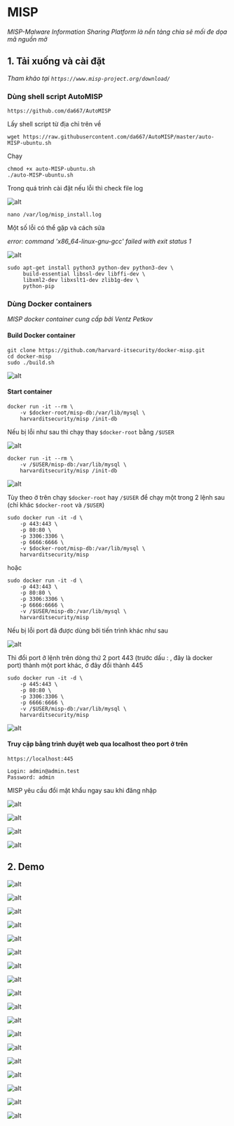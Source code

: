 #  **MISP**

*MISP-Malware Information Sharing Platform là nền tảng chia sẽ mối đe dọa mã nguồn mở*

## 1. Tải xuống và cài đặt

*Tham khảo tại `https://www.misp-project.org/download/`*

### Dùng shell script AutoMISP

`https://github.com/da667/AutoMISP`

Lấy shell script từ địa chỉ trên về

```
wget https://raw.githubusercontent.com/da667/AutoMISP/master/auto-MISP-ubuntu.sh
```

Chạy
```
chmod +x auto-MISP-ubuntu.sh
./auto-MISP-ubuntu.sh
```

Trong quá trình cài đặt nếu lỗi thì check file log

![alt](https://github.com/thang140398/Lab/blob/master/MISP/Picture%20for%20MISP%202/Screenshot%20from%202020-09-03%2019-16-14.png)

```
nano /var/log/misp_install.log
```

Một số lỗi có thể gặp và cách sửa

*error: command 'x86_64-linux-gnu-gcc' failed with exit status 1* 

![alt]()

```
sudo apt-get install python3 python-dev python3-dev \
     build-essential libssl-dev libffi-dev \
     libxml2-dev libxslt1-dev zlib1g-dev \
     python-pip
```


### Dùng Docker containers

*MISP docker container cung cấp bởi Ventz Petkov*


#### Build Docker container


```
git clone https://github.com/harvard-itsecurity/docker-misp.git
cd docker-misp
sudo ./build.sh
```

![alt](https://github.com/thang140398/Lab/blob/master/MISP/Picture%20for%20MISP.md/Screenshot%20from%202020-09-04%2019-28-51.png)

#### Start container

```
docker run -it --rm \
    -v $docker-root/misp-db:/var/lib/mysql \
    harvarditsecurity/misp /init-db
```

Nếu bị lỗi như sau thì chạy thay `$docker-root` bằng `/$USER`

![alt](https://github.com/thang140398/Lab/blob/master/MISP/Picture%20for%20MISP.md/Screenshot%20from%202020-09-04%2019-50-17.png)

```
docker run -it --rm \
    -v /$USER/misp-db:/var/lib/mysql \
    harvarditsecurity/misp /init-db
```

![alt](https://github.com/thang140398/Lab/blob/master/MISP/Picture%20for%20MISP.md/Screenshot%20from%202020-09-04%2019-46-49.png)


Tùy theo ở trên chạy `$docker-root` hay `/$USER` để chạy một trong 2 lệnh sau (chỉ khác `$docker-root` và `/$USER`)

```
sudo docker run -it -d \
    -p 443:443 \
    -p 80:80 \
    -p 3306:3306 \
    -p 6666:6666 \
    -v $docker-root/misp-db:/var/lib/mysql \
    harvarditsecurity/misp
```

hoặc

```
sudo docker run -it -d \
    -p 443:443 \
    -p 80:80 \
    -p 3306:3306 \
    -p 6666:6666 \
    -v /$USER/misp-db:/var/lib/mysql \
    harvarditsecurity/misp
```

Nếu bị lỗi port đã được dùng bởi tiến trình khác như sau 

![alt](https://github.com/thang140398/Lab/blob/master/MISP/Picture%20for%20MISP.md/Screenshot%20from%202020-09-04%2019-47-59.png)

Thì đổi port ở lệnh trên dòng thứ 2 port 443 (trước dấu : , đây là docker port) thành một port khác, ở đây đổi thành 445

```
sudo docker run -it -d \
    -p 445:443 \
    -p 80:80 \
    -p 3306:3306 \
    -p 6666:6666 \
    -v /$USER/misp-db:/var/lib/mysql \
    harvarditsecurity/misp
```

![alt](https://github.com/thang140398/Lab/blob/master/MISP/Picture%20for%20MISP.md/Screenshot%20from%202020-09-04%2019-48-17.png)

#### Truy cập bằng trình duyệt web qua localhost theo port ở trên

```
https://localhost:445
```

```
Login: admin@admin.test
Password: admin
```

MISP yêu cầu đổi mật khẩu ngay sau khi đăng nhập

![alt](https://github.com/thang140398/Lab/blob/master/MISP/Picture%20for%20MISP.md/Screenshot%20from%202020-09-04%2019-15-49.png)

![alt](https://github.com/thang140398/Lab/blob/master/MISP/Picture%20for%20MISP.md/Screenshot%20from%202020-09-04%2019-16-15.png)

![alt](https://github.com/thang140398/Lab/blob/master/MISP/Picture%20for%20MISP.md/Screenshot%20from%202020-09-04%2019-24-27.png)

![alt](https://github.com/thang140398/Lab/blob/master/MISP/Picture%20for%20MISP.md/Screenshot%20from%202020-09-04%2019-24-35.png)

## 2. Demo

![alt](https://github.com/thang140398/Lab/blob/master/MISP/Picture%20for%20MISP.md/Screenshot%20from%202020-09-04%2020-46-06.png)

![alt](https://github.com/thang140398/Lab/blob/master/MISP/Picture%20for%20MISP.md/Screenshot%20from%202020-09-04%2020-46-47.png)

![alt](https://github.com/thang140398/Lab/blob/master/MISP/Picture%20for%20MISP.md/Screenshot%20from%202020-09-04%2020-48-01.png)

![alt](https://github.com/thang140398/Lab/blob/master/MISP/Picture%20for%20MISP.md/Screenshot%20from%202020-09-04%2020-48-40.png)

![alt](https://github.com/thang140398/Lab/blob/master/MISP/Picture%20for%20MISP.md/Screenshot%20from%202020-09-04%2020-58-32.png)

![alt](https://github.com/thang140398/Lab/blob/master/MISP/Picture%20for%20MISP.md/Screenshot%20from%202020-09-04%2020-58-52.png)

![alt](https://github.com/thang140398/Lab/blob/master/MISP/Picture%20for%20MISP.md/Screenshot%20from%202020-09-04%2021-08-36.png)

![alt](https://github.com/thang140398/Lab/blob/master/MISP/Picture%20for%20MISP.md/Screenshot%20from%202020-09-04%2021-09-15.png)

![alt](https://github.com/thang140398/Lab/blob/master/MISP/Picture%20for%20MISP.md/Screenshot%20from%202020-09-04%2021-29-25.png)

![alt](https://github.com/thang140398/Lab/blob/master/MISP/Picture%20for%20MISP.md/Screenshot%20from%202020-09-04%2021-29-55.png)

![alt](https://github.com/thang140398/Lab/blob/master/MISP/Picture%20for%20MISP.md/Screenshot%20from%202020-09-04%2021-30-04.png)

![alt](https://github.com/thang140398/Lab/blob/master/MISP/Picture%20for%20MISP.md/Screenshot%20from%202020-09-04%2021-30-36.png)

![alt](https://github.com/thang140398/Lab/blob/master/MISP/Picture%20for%20MISP.md/Screenshot%20from%202020-09-04%2021-31-41.png)

![alt](https://github.com/thang140398/Lab/blob/master/MISP/Picture%20for%20MISP.md/Screenshot%20from%202020-09-04%2021-33-55.png)

![alt](https://github.com/thang140398/Lab/blob/master/MISP/Picture%20for%20MISP.md/Screenshot%20from%202020-09-04%2021-36-32.png)

![alt](https://github.com/thang140398/Lab/blob/master/MISP/Picture%20for%20MISP.md/Screenshot%20from%202020-09-04%2021-36-49.png)

![alt](https://github.com/thang140398/Lab/blob/master/MISP/Picture%20for%20MISP.md/Screenshot%20from%202020-09-04%2021-37-13.png)

![alt](https://github.com/thang140398/Lab/blob/master/MISP/Picture%20for%20MISP.md/Screenshot%20from%202020-09-04%2021-38-39.png)

